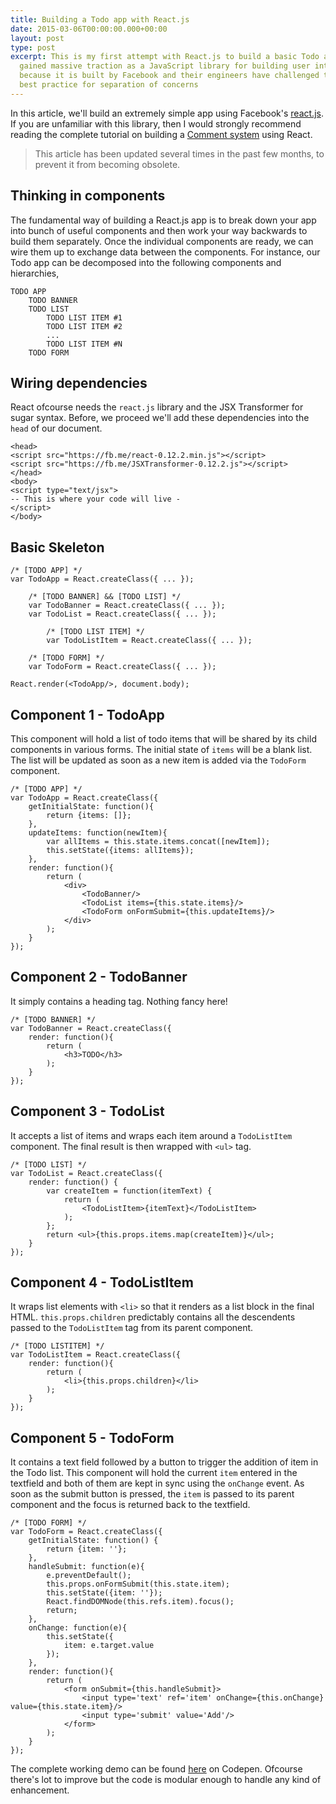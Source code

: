 ```yaml
---
title: Building a Todo app with React.js
date: 2015-03-06T00:00:00.000+00:00
layout: post
type: post
excerpt: This is my first attempt with React.js to build a basic Todo app. React has
  gained massive traction as a JavaScript library for building user interfaces largely
  because it is built by Facebook and their engineers have challenged the age-old
  best practice for separation of concerns
---
```


In this article, we'll build an extremely simple app using Facebook's [react.js](http://facebook.github.io/react/). If you are
unfamiliar with this library, then I would strongly recommend reading the complete tutorial on building a [Comment system](http://facebook.github.io/react/docs/tutorial.html) using React.

> This article has been updated several times in the past few months, to prevent it
> from becoming obsolete.

<!-- more -->

## Thinking in components

The fundamental way of building a React.js app is to break down your app into bunch of useful components and then work your
way backwards to build them separately. Once the individual components are ready, we can wire them up to exchange data
between the components. For instance, our Todo app can be decomposed into the following components and hierarchies,

```
TODO APP
	TODO BANNER
	TODO LIST
		TODO LIST ITEM #1
		TODO LIST ITEM #2
		...
		TODO LIST ITEM #N
	TODO FORM
```

## Wiring dependencies

React ofcourse needs the `react.js` library and the JSX Transformer for sugar syntax. Before, we proceed we'll add these dependencies
into the `head` of our document.

```
<head>
<script src="https://fb.me/react-0.12.2.min.js"></script>
<script src="https://fb.me/JSXTransformer-0.12.2.js"></script>
</head>
<body>
<script type="text/jsx">
-- This is where your code will live -
</script>
</body>
```

## Basic Skeleton

```
/* [TODO APP] */
var TodoApp = React.createClass({ ... });

    /* [TODO BANNER] && [TODO LIST] */
    var TodoBanner = React.createClass({ ... });
    var TodoList = React.createClass({ ... });
    
    	/* [TODO LIST ITEM] */
    	var TodoListItem = React.createClass({ ... });
    
    /* [TODO FORM] */
    var TodoForm = React.createClass({ ... });

React.render(<TodoApp/>, document.body);
```

## Component 1 - TodoApp

This component will hold a list of todo items that will be shared by its child components in various forms. The initial state
of `items` will be a blank list. The list will be updated as soon as a new item is added via the `TodoForm` component.

```
/* [TODO APP] */
var TodoApp = React.createClass({
	getInitialState: function(){
		return {items: []};
	},
	updateItems: function(newItem){
		var allItems = this.state.items.concat([newItem]);
		this.setState({items: allItems});
	},
	render: function(){
		return (
			<div>
				<TodoBanner/>
				<TodoList items={this.state.items}/>
				<TodoForm onFormSubmit={this.updateItems}/>
			</div>
		);
	}
});
```

## Component 2 - TodoBanner

It simply contains a heading tag. Nothing fancy here!

```
/* [TODO BANNER] */
var TodoBanner = React.createClass({
	render: function(){
		return (
			<h3>TODO</h3>
		);
	}
});
```

## Component 3 - TodoList

It accepts a list of items and wraps each item around a `TodoListItem` component. The final result is then wrapped with `<ul>` tag.

```
/* [TODO LIST] */
var TodoList = React.createClass({
	render: function() {
		var createItem = function(itemText) {
			return (
				<TodoListItem>{itemText}</TodoListItem>
			);
		};
		return <ul>{this.props.items.map(createItem)}</ul>;
	}
});
```

## Component 4 - TodoListItem

It wraps list elements with `<li>` so that it renders as a list block in the final HTML. `this.props.children` predictably contains
all the descendents passed to the `TodoListItem` tag from its parent component.

```
/* [TODO LISTITEM] */
var TodoListItem = React.createClass({
	render: function(){
		return (
			<li>{this.props.children}</li>
		);
	}
});
```

## Component 5 - TodoForm

It contains a text field followed by a button to trigger the addition of item in the Todo list. This component will hold the
current `item` entered in the textfield and both of them are kept in sync using the `onChange` event. As soon as the submit
button is pressed, the `item` is passed to its parent component and the focus is returned back to the textfield.

```
/* [TODO FORM] */
var TodoForm = React.createClass({
	getInitialState: function() {
		return {item: ''};
	},
	handleSubmit: function(e){
		e.preventDefault();
		this.props.onFormSubmit(this.state.item);
		this.setState({item: ''});
		React.findDOMNode(this.refs.item).focus();
		return;
	},
	onChange: function(e){
		this.setState({
			item: e.target.value
		});
	},
	render: function(){
		return (
			<form onSubmit={this.handleSubmit}>
				<input type='text' ref='item' onChange={this.onChange} value={this.state.item}/>
				<input type='submit' value='Add'/>
			</form>
		);
	}
});
```

The complete working demo can be found [here](http://codepen.io/pankajparashar/full/MYzgyW/) on Codepen. Ofcourse there's lot
to improve but the code is modular enough to handle any kind of enhancement.
